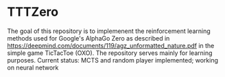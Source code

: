 # TTTZero

The goal of this repository is to implemenent the reinforcement learning methods used for Google's AlphaGo Zero as described in https://deepmind.com/documents/119/agz_unformatted_nature.pdf in the simple game TicTacToe (OXO). The repository serves mainly for learning purposes.
Current status: MCTS and random player implemented; working on neural network
